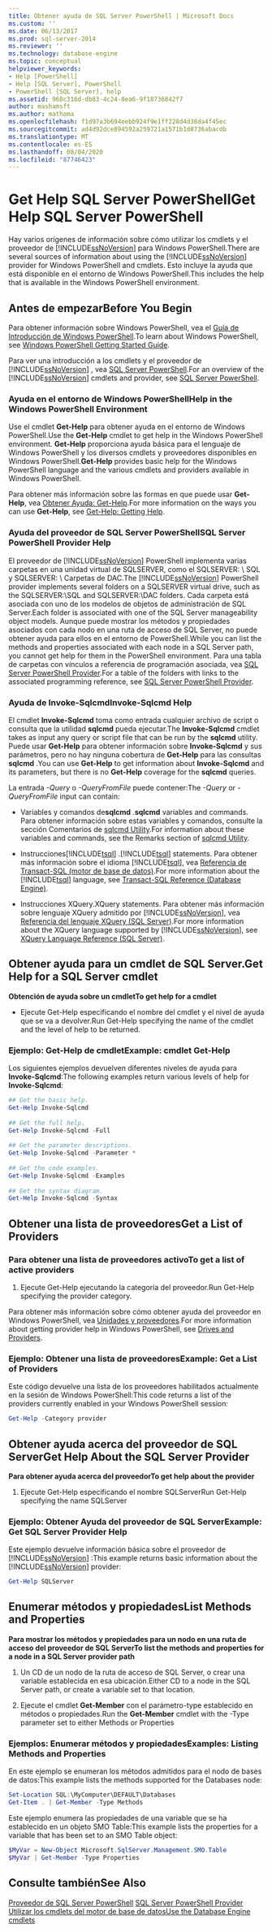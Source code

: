 ```yaml
---
title: Obtener ayuda de SQL Server PowerShell | Microsoft Docs
ms.custom: ''
ms.date: 06/13/2017
ms.prod: sql-server-2014
ms.reviewer: ''
ms.technology: database-engine
ms.topic: conceptual
helpviewer_keywords:
- Help [PowerShell]
- Help [SQL Server], PowerShell
- PowerShell [SQL Server], help
ms.assetid: 968c316d-db83-4c24-8ea6-9f18736842f7
author: mashamsft
ms.author: mathoma
ms.openlocfilehash: f1d97a3b694eebb924f9e1ff228d4d38da4f45ec
ms.sourcegitcommit: ad4d92dce894592a259721a1571b1d8736abacdb
ms.translationtype: MT
ms.contentlocale: es-ES
ms.lasthandoff: 08/04/2020
ms.locfileid: "87746423"
---
```

# <a name="get-help-sql-server-powershell"></a><span data-ttu-id="82626-102">Get Help SQL Server PowerShell</span><span class="sxs-lookup"><span data-stu-id="82626-102">Get Help SQL Server PowerShell</span></span>
  <span data-ttu-id="82626-103">Hay varios orígenes de información sobre cómo utilizar los cmdlets y el proveedor de [!INCLUDE[ssNoVersion](../includes/ssnoversion-md.md)] para Windows PowerShell.</span><span class="sxs-lookup"><span data-stu-id="82626-103">There are several sources of information about using the [!INCLUDE[ssNoVersion](../includes/ssnoversion-md.md)] provider for Windows PowerShell and cmdlets.</span></span> <span data-ttu-id="82626-104">Esto incluye la ayuda que está disponible en el entorno de Windows PowerShell.</span><span class="sxs-lookup"><span data-stu-id="82626-104">This includes the help that is available in the Windows PowerShell environment.</span></span>  
  
## <a name="before-you-begin"></a><span data-ttu-id="82626-105">Antes de empezar</span><span class="sxs-lookup"><span data-stu-id="82626-105">Before You Begin</span></span>  
 <span data-ttu-id="82626-106">Para obtener información sobre Windows PowerShell, vea el [Guía de Introducción de Windows PowerShell](https://technet.microsoft.com/library/hh857337.aspx).</span><span class="sxs-lookup"><span data-stu-id="82626-106">To learn about Windows PowerShell, see [Windows PowerShell Getting Started Guide](https://technet.microsoft.com/library/hh857337.aspx).</span></span>  
  
 <span data-ttu-id="82626-107">Para ver una introducción a los cmdlets y el proveedor de [!INCLUDE[ssNoVersion](../includes/ssnoversion-md.md)] , vea [SQL Server PowerShell](../powershell/sql-server-powershell.md).</span><span class="sxs-lookup"><span data-stu-id="82626-107">For an overview of the [!INCLUDE[ssNoVersion](../includes/ssnoversion-md.md)] cmdlets and provider, see [SQL Server PowerShell](../powershell/sql-server-powershell.md).</span></span>  
  
### <a name="help-in-the-windows-powershell-environment"></a><span data-ttu-id="82626-108">Ayuda en el entorno de Windows PowerShell</span><span class="sxs-lookup"><span data-stu-id="82626-108">Help in the Windows PowerShell Environment</span></span>  
 <span data-ttu-id="82626-109">Use el cmdlet **Get-Help** para obtener ayuda en el entorno de Windows PowerShell.</span><span class="sxs-lookup"><span data-stu-id="82626-109">Use the **Get-Help** cmdlet to get help in the Windows PowerShell environment.</span></span> <span data-ttu-id="82626-110">**Get-Help** proporciona ayuda básica para el lenguaje de Windows PowerShell y los diversos cmdlets y proveedores disponibles en Windows PowerShell.</span><span class="sxs-lookup"><span data-stu-id="82626-110">**Get-Help** provides basic help for the Windows PowerShell language and the various cmdlets and providers available in Windows PowerShell.</span></span>  
  
 <span data-ttu-id="82626-111">Para obtener más información sobre las formas en que puede usar **Get-Help**, vea [Obtener Ayuda: Get-Help](https://go.microsoft.com/fwlink/?LinkId=102136).</span><span class="sxs-lookup"><span data-stu-id="82626-111">For more information on the ways you can use **Get-Help**, see [Get-Help: Getting Help](https://go.microsoft.com/fwlink/?LinkId=102136).</span></span>  
  
### <a name="sql-server-powershell-provider-help"></a><span data-ttu-id="82626-112">Ayuda del proveedor de SQL Server PowerShell</span><span class="sxs-lookup"><span data-stu-id="82626-112">SQL Server PowerShell Provider Help</span></span>  
 <span data-ttu-id="82626-113">El proveedor de [!INCLUDE[ssNoVersion](../includes/ssnoversion-md.md)] PowerShell implementa varias carpetas en una unidad virtual de SQLSERVER, como el SQLSERVER: \ SQL y SQLSERVER: \ Carpetas de DAC.</span><span class="sxs-lookup"><span data-stu-id="82626-113">The [!INCLUDE[ssNoVersion](../includes/ssnoversion-md.md)] PowerShell provider implements several folders on a SQLSERVER virtual drive, such as the SQLSERVER:\SQL and SQLSERVER:\DAC folders.</span></span> <span data-ttu-id="82626-114">Cada carpeta está asociada con uno de los modelos de objetos de administración de SQL Server.</span><span class="sxs-lookup"><span data-stu-id="82626-114">Each folder is associated with one of the SQL Server manageability object models.</span></span> <span data-ttu-id="82626-115">Aunque puede mostrar los métodos y propiedades asociados con cada nodo en una ruta de acceso de SQL Server, no puede obtener ayuda para ellos en el entorno de PowerShell.</span><span class="sxs-lookup"><span data-stu-id="82626-115">While you can list the methods and properties associated with each node in a SQL Server path, you cannot get help for them in the PowerShell environment.</span></span> <span data-ttu-id="82626-116">Para una tabla de carpetas con vínculos a referencia de programación asociada, vea [SQL Server PowerShell Provider](../powershell/sql-server-powershell-provider.md).</span><span class="sxs-lookup"><span data-stu-id="82626-116">For a table of the folders with links to the associated programming reference, see [SQL Server PowerShell Provider](../powershell/sql-server-powershell-provider.md).</span></span>  
  
### <a name="invoke-sqlcmd-help"></a><span data-ttu-id="82626-117">Ayuda de Invoke-Sqlcmd</span><span class="sxs-lookup"><span data-stu-id="82626-117">Invoke-Sqlcmd Help</span></span>  
 <span data-ttu-id="82626-118">El cmdlet **Invoke-Sqlcmd** toma como entrada cualquier archivo de script o consulta que la utilidad **sqlcmd** pueda ejecutar.</span><span class="sxs-lookup"><span data-stu-id="82626-118">The **Invoke-Sqlcmd** cmdlet takes as input any query or script file that can be run by the **sqlcmd** utility.</span></span> <span data-ttu-id="82626-119">Puede usar **Get-Help** para obtener información sobre **Invoke-Sqlcmd** y sus parámetros, pero no hay ninguna cobertura de **Get-Help** para las consultas **sqlcmd** .</span><span class="sxs-lookup"><span data-stu-id="82626-119">You can use **Get-Help** to get information about **Invoke-Sqlcmd** and its parameters, but there is no **Get-Help** coverage for the **sqlcmd** queries.</span></span>  
  
 <span data-ttu-id="82626-120">La entrada *-Query* o *-QueryFromFile* puede contener:</span><span class="sxs-lookup"><span data-stu-id="82626-120">The *-Query* or *-QueryFromFile* input can contain:</span></span>  
  
-   <span data-ttu-id="82626-121">Variables y comandos de**sqlcmd** .</span><span class="sxs-lookup"><span data-stu-id="82626-121">**sqlcmd** variables and commands.</span></span> <span data-ttu-id="82626-122">Para obtener información sobre estas variables y comandos, consulte la sección Comentarios de [sqlcmd Utility](../tools/sqlcmd-utility.md).</span><span class="sxs-lookup"><span data-stu-id="82626-122">For information about these variables and commands, see the Remarks section of [sqlcmd Utility](../tools/sqlcmd-utility.md).</span></span>  
  
-   <span data-ttu-id="82626-123">Instrucciones[!INCLUDE[tsql](../includes/tsql-md.md)] .</span><span class="sxs-lookup"><span data-stu-id="82626-123">[!INCLUDE[tsql](../includes/tsql-md.md)] statements.</span></span> <span data-ttu-id="82626-124">Para obtener más información sobre el idioma [!INCLUDE[tsql](../includes/tsql-md.md)], vea [Referencia de Transact-SQL &#40;motor de base de datos&#41;](/sql/t-sql/language-reference).</span><span class="sxs-lookup"><span data-stu-id="82626-124">For more information about the [!INCLUDE[tsql](../includes/tsql-md.md)] language, see [Transact-SQL Reference &#40;Database Engine&#41;](/sql/t-sql/language-reference).</span></span>  
  
-   <span data-ttu-id="82626-125">Instrucciones XQuery.</span><span class="sxs-lookup"><span data-stu-id="82626-125">XQuery statements.</span></span> <span data-ttu-id="82626-126">Para obtener más información sobre lenguaje XQuery admitido por [!INCLUDE[ssNoVersion](../includes/ssnoversion-md.md)], vea [Referencia del lenguaje XQuery &#40;SQL Server&#41;](/sql/xquery/xquery-language-reference-sql-server).</span><span class="sxs-lookup"><span data-stu-id="82626-126">For more information about the XQuery language supported by [!INCLUDE[ssNoVersion](../includes/ssnoversion-md.md)], see [XQuery Language Reference &#40;SQL Server&#41;](/sql/xquery/xquery-language-reference-sql-server).</span></span>  
  
## <a name="get-help-for-a-sql-server-cmdlet"></a><span data-ttu-id="82626-127">Obtener ayuda para un cmdlet de SQL Server.</span><span class="sxs-lookup"><span data-stu-id="82626-127">Get Help for a SQL Server cmdlet</span></span>  
 <span data-ttu-id="82626-128">**Obtención de ayuda sobre un cmdlet**</span><span class="sxs-lookup"><span data-stu-id="82626-128">**To get help for a cmdlet**</span></span>  
  
-   <span data-ttu-id="82626-129">Ejecute Get-Help especificando el nombre del cmdlet y el nivel de ayuda que se va a devolver.</span><span class="sxs-lookup"><span data-stu-id="82626-129">Run Get-Help specifying the name of the cmdlet and the level of help to be returned.</span></span>  
  
### <a name="example-cmdlet-get-help"></a><span data-ttu-id="82626-130">Ejemplo: Get-Help de cmdlet</span><span class="sxs-lookup"><span data-stu-id="82626-130">Example: cmdlet Get-Help</span></span>  
 <span data-ttu-id="82626-131">Los siguientes ejemplos devuelven diferentes niveles de ayuda para **Invoke-Sqlcmd**:</span><span class="sxs-lookup"><span data-stu-id="82626-131">The following examples return various levels of help for **Invoke-Sqlcmd**:</span></span>  
  
```powershell
## Get the basic help.  
Get-Help Invoke-Sqlcmd  
  
## Get the full help.  
Get-Help Invoke-Sqlcmd -Full  
  
## Get the parameter descriptions.  
Get-Help Invoke-Sqlcmd -Parameter *  
  
## Get the code examples.  
Get-Help Invoke-Sqlcmd -Examples  
  
## Get the syntax diagram.  
Get-Help Invoke-Sqlcmd -Syntax  
```  
  
## <a name="get-a-list-of-providers"></a><span data-ttu-id="82626-132">Obtener una lista de proveedores</span><span class="sxs-lookup"><span data-stu-id="82626-132">Get a List of Providers</span></span>  

### <a name="to-get-a-list-of-active-providers"></a><span data-ttu-id="82626-133">Para obtener una lista de proveedores activo</span><span class="sxs-lookup"><span data-stu-id="82626-133">To get a list of active providers</span></span>
  
1.  <span data-ttu-id="82626-134">Ejecute Get-Help ejecutando la categoría del proveedor.</span><span class="sxs-lookup"><span data-stu-id="82626-134">Run Get-Help specifying the provider category.</span></span>  
  
 <span data-ttu-id="82626-135">Para obtener más información sobre cómo obtener ayuda del proveedor en Windows PowerShell, vea [Unidades y proveedores](https://go.microsoft.com/fwlink/?LinkId=102137).</span><span class="sxs-lookup"><span data-stu-id="82626-135">For more information about getting provider help in Windows PowerShell, see [Drives and Providers](https://go.microsoft.com/fwlink/?LinkId=102137).</span></span>  
  
### <a name="example-get-a-list-of-providers"></a><span data-ttu-id="82626-136">Ejemplo: Obtener una lista de proveedores</span><span class="sxs-lookup"><span data-stu-id="82626-136">Example: Get a List of Providers</span></span>  
 <span data-ttu-id="82626-137">Este código devuelve una lista de los proveedores habilitados actualmente en la sesión de Windows PowerShell:</span><span class="sxs-lookup"><span data-stu-id="82626-137">This code returns a list of the providers currently enabled in your Windows PowerShell session:</span></span>  
  
```powershell
Get-Help -Category provider  
```  
  
## <a name="get-help-about-the-sql-server-provider"></a><span data-ttu-id="82626-138">Obtener ayuda acerca del proveedor de SQL Server</span><span class="sxs-lookup"><span data-stu-id="82626-138">Get Help About the SQL Server Provider</span></span>  
 <span data-ttu-id="82626-139">**Para obtener ayuda acerca del proveedor**</span><span class="sxs-lookup"><span data-stu-id="82626-139">**To get help about the provider**</span></span>  
  
1.  <span data-ttu-id="82626-140">Ejecute Get-Help especificando el nombre SQLServer</span><span class="sxs-lookup"><span data-stu-id="82626-140">Run Get-Help specifying the name SQLServer</span></span>  
  
### <a name="example-get-sql-server-provider-help"></a><span data-ttu-id="82626-141">Ejemplo: Obtener Ayuda del proveedor de SQL Server</span><span class="sxs-lookup"><span data-stu-id="82626-141">Example: Get SQL Server Provider Help</span></span>  
 <span data-ttu-id="82626-142">Este ejemplo devuelve información básica sobre el proveedor de [!INCLUDE[ssNoVersion](../includes/ssnoversion-md.md)] :</span><span class="sxs-lookup"><span data-stu-id="82626-142">This example returns basic information about the [!INCLUDE[ssNoVersion](../includes/ssnoversion-md.md)] provider:</span></span>  
  
```powershell
Get-Help SQLServer  
```  
  
## <a name="list-methods-and-properties"></a><span data-ttu-id="82626-143">Enumerar métodos y propiedades</span><span class="sxs-lookup"><span data-stu-id="82626-143">List Methods and Properties</span></span>  
 <span data-ttu-id="82626-144">**Para mostrar los métodos y propiedades para un nodo en una ruta de acceso del proveedor de SQL Server**</span><span class="sxs-lookup"><span data-stu-id="82626-144">**To list the methods and properties for a node in a SQL Server provider path**</span></span>  
  
1.  <span data-ttu-id="82626-145">Un CD de un nodo de la ruta de acceso de SQL Server, o crear una variable establecida en esa ubicación.</span><span class="sxs-lookup"><span data-stu-id="82626-145">Either CD to a node in the SQL Server path, or create a variable set to that location.</span></span>  
  
2.  <span data-ttu-id="82626-146">Ejecute el cmdlet **Get-Member** con el parámetro-type establecido en métodos o propiedades.</span><span class="sxs-lookup"><span data-stu-id="82626-146">Run the **Get-Member** cmdlet with the -Type parameter set to either Methods or Properties</span></span>  
  
### <a name="examples-listing-methods-and-properties"></a><span data-ttu-id="82626-147">Ejemplos: Enumerar métodos y propiedades</span><span class="sxs-lookup"><span data-stu-id="82626-147">Examples: Listing Methods and Properties</span></span>  
 <span data-ttu-id="82626-148">En este ejemplo se enumeran los métodos admitidos para el nodo de bases de datos:</span><span class="sxs-lookup"><span data-stu-id="82626-148">This example lists the methods supported for the Databases node:</span></span>  
  
```powershell
Set-Location SQL:\MyComputer\DEFAULT\Databases  
Get-Item . | Get-Member -Type Methods  
```  
  
 <span data-ttu-id="82626-149">Este ejemplo enumera las propiedades de una variable que se ha establecido en un objeto SMO Table:</span><span class="sxs-lookup"><span data-stu-id="82626-149">This example lists the properties for a variable that has been set to an SMO Table object:</span></span>  
  
```powershell
$MyVar = New-Object Microsoft.SqlServer.Management.SMO.Table  
$MyVar | Get-Member -Type Properties  
```  
  
## <a name="see-also"></a><span data-ttu-id="82626-150">Consulte también</span><span class="sxs-lookup"><span data-stu-id="82626-150">See Also</span></span>  
 <span data-ttu-id="82626-151">[Proveedor de SQL Server PowerShell](../powershell/sql-server-powershell-provider.md) </span><span class="sxs-lookup"><span data-stu-id="82626-151">[SQL Server PowerShell Provider](../powershell/sql-server-powershell-provider.md) </span></span>  
 [<span data-ttu-id="82626-152">Utilizar los cmdlets del motor de base de datos</span><span class="sxs-lookup"><span data-stu-id="82626-152">Use the Database Engine cmdlets</span></span>](../../2014/database-engine/use-the-database-engine-cmdlets.md)  
